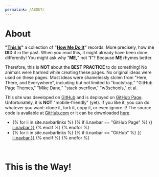 ```yaml
---
permalink: /ABOUT/
---
```


# About

**"[This Is](https://youtu.be/jEoM3qan9Gs)"** a collection of
**"[How Me Do It](https://youtu.be/jEoM3qan9Gs)"** records.
More precisely, how me <b>DID</b> it in the past.
When you read this, it might already have been done differently!
You might ask why "<b>ME,</b>" not "<b>I</b>"?
Because <b>ME</b> rhymes better.


Therefore, this is <b>NOT</b> about the <b>BEST PRACTICE</b> to do something!
No animals were harmed while creating these pages.
No original ideas were used on these pages.
Most ideas were shamelessly stolen from "Here, There, and Everywhere",
including but not limited to 
"bootstrap," 
"GitHub Page Themes,"
"Mike Dane,"
"stack overflow,"
"w3schools," 
et al.

This site was developed on [GitHub](https://github.com/) 
and is deployed on [GitHub Page](https://pages.github.com/).
Unfortunately, it is <b>NOT</b> "mobile-friendly" (yet).
If you like it, you can do whatever you want: clone it, fork it, copy it, or even ignore it!
The source code is available at [GitHub.com](https://github.com/os2xx/doit/)
or it can be downloaded 
[here](https://github.com/os2xx/doit/archive/master.zip).
<br>
<ul><li>
{% for ii in site.navbarlinks %}
  {% if ii.navbar == "GitHub Page" %}
    <a href="{{ ii.link | relative_url }}">{{ ii.navbar }}</a>
  {% endif %}
{% endfor %}
</li><li>
{% for ii in site.navbarlinks %}
  {% if ii.navbar == "GitHub" %}
    <a href="{{ ii.link | relative_url }}">{{ ii.navbar }}</a>
  {% endif %}
{% endfor %}
</li></ul><br>

# This is the Way!
<br>

